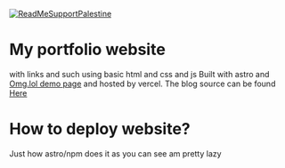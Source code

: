 [![ReadMeSupportPalestine](https://raw.githubusercontent.com/Safouene1/support-palestine-banner/master/banner-project.svg)](arab.org/click-to-help/palestine/)
# My portfolio website
 with links and such using basic html and css and js
Built with astro and [Omg.lol demo page](https://github.com/Totallynotmwa/omg.lol-live-demo) and hosted by vercel.
The blog  source can be found [Here](https://github.com/Totallynotmwa/blog)
# How to deploy website?
Just how astro/npm does it 
as you can see am pretty lazy
